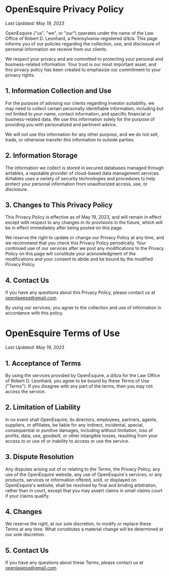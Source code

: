 # OpenEsquire Privacy Policy

_Last Updated: May 19, 2023_

OpenEsquire ("us", "we", or "our") operates under the name of the Law Office of Robert D. Leonhard, a Pennsylvania-registered d/b/a. This page informs you of our policies regarding the collection, use, and disclosure of personal information we receive from our clients.

We respect your privacy and are committed to protecting your personal and business-related information. Your trust is our most important asset, and this privacy policy has been created to emphasize our commitment to your privacy rights.

## 1. Information Collection and Use

For the purpose of advising our clients regarding investor suitability, we may need to collect certain personally identifiable information, including but not limited to your name, contact information, and specific financial or business-related data. We use this information solely for the purpose of providing you with personalized and pertinent advice.

We will not use this information for any other purpose, and we do not sell, trade, or otherwise transfer this information to outside parties.

## 2. Information Storage

The information we collect is stored in secured databases managed through airtables, a reputable provider of cloud-based data management services. Airtables uses a variety of security technologies and procedures to help protect your personal information from unauthorized access, use, or disclosure.

## 3. Changes to This Privacy Policy

This Privacy Policy is effective as of May 19, 2023, and will remain in effect except with respect to any changes in its provisions in the future, which will be in effect immediately after being posted on this page.

We reserve the right to update or change our Privacy Policy at any time, and we recommend that you check this Privacy Policy periodically. Your continued use of our services after we post any modifications to the Privacy Policy on this page will constitute your acknowledgment of the modifications and your consent to abide and be bound by the modified Privacy Policy.

## 4. Contact Us

If you have any questions about this Privacy Policy, please contact us at openlawesq@gmail.com.

By using our services, you agree to the collection and use of information in accordance with this policy.

# OpenEsquire Terms of Use

_Last Updated: May 19, 2023_

## 1. Acceptance of Terms

By using the services provided by OpenEsquire, a d/b/a for the Law Office of Robert D. Leonhard, you agree to be bound by these Terms of Use ("Terms"). If you disagree with any part of the terms, then you may not access the service.

## 2. Limitation of Liability

In no event shall OpenEsquire, its directors, employees, partners, agents, suppliers, or affiliates, be liable for any indirect, incidental, special, consequential or punitive damages, including without limitation, loss of profits, data, use, goodwill, or other intangible losses, resulting from your access to or use of or inability to access or use the service.

## 3. Dispute Resolution

Any disputes arising out of or relating to the Terms, the Privacy Policy, any use of the OpenEsquire website, any use of OpenEsquire's services, or any products, services or information offered, sold, or displayed on OpenEsquire's website, shall be resolved by final and binding arbitration, rather than in court, except that you may assert claims in small claims court if your claims qualify.

## 4. Changes

We reserve the right, at our sole discretion, to modify or replace these Terms at any time. What constitutes a material change will be determined at our sole discretion.

## 5. Contact Us

If you have any questions about these Terms, please contact us at openlawesq@gmail.com.

